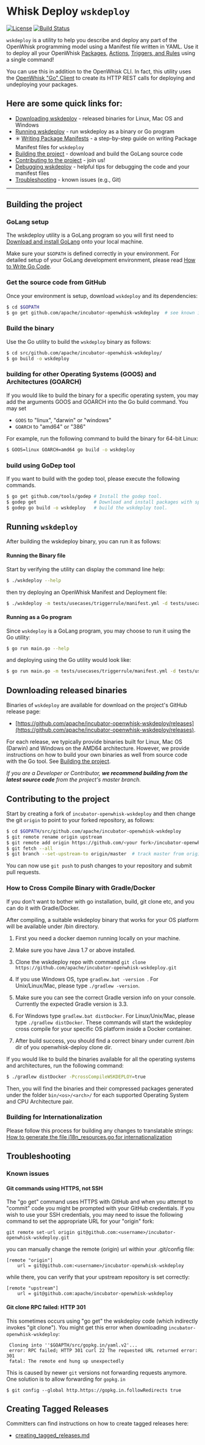 <!--
#
# Licensed to the Apache Software Foundation (ASF) under one or more contributor
# license agreements.  See the NOTICE file distributed with this work for additional
# information regarding copyright ownership.  The ASF licenses this file to you
# under the Apache License, Version 2.0 (the # "License"); you may not use this
# file except in compliance with the License.  You may obtain a copy of the License
# at:
#
# http://www.apache.org/licenses/LICENSE-2.0
#
# Unless required by applicable law or agreed to in writing, software distributed
# under the License is distributed on an "AS IS" BASIS, WITHOUT WARRANTIES OR
# CONDITIONS OF ANY KIND, either express or implied.  See the License for the
# specific language governing permissions and limitations under the License.
#
-->

# Whisk Deploy `wskdeploy`

[![License](https://img.shields.io/badge/license-Apache--2.0-blue.svg)](http://www.apache.org/licenses/LICENSE-2.0)
[![Build Status](https://travis-ci.org/apache/incubator-openwhisk-wskdeploy.svg?branch=master)](https://travis-ci.org/apache/incubator-openwhisk-wskdeploy)

`wskdeploy` is a utility to help you describe and deploy any part of the OpenWhisk programming model using a Manifest file written in YAML. Use it to deploy all your OpenWhisk [Packages](https://github.com/apache/incubator-openwhisk/blob/master/docs/packages.md), [Actions](https://github.com/apache/incubator-openwhisk/blob/master/docs/actions.md), [Triggers, and Rules](https://github.com/apache/incubator-openwhisk/blob/master/docs/triggers_rules.md) using a single command!

You can use this in addition to the OpenWhisk CLI.  In fact, this utility uses the [OpenWhisk "Go" Client](https://github.com/apache/incubator-openwhisk-client-go) to create its HTTP REST calls for deploying and undeploying your packages.

## Here are some quick links for:

- [Downloading wskdeploy](#downloading-released-binaries) - released binaries for Linux, Mac OS and Windows
- [Running wskdeploy](#running-wskdeploy) - run wskdeploy as a binary or Go program
- :eight_spoked_asterisk: [Writing Package Manifests](docs/programming_guide.md#wskdeploy-utility-by-example) - a step-by-step guide on writing Package Manifest files for ```wskdeploy```
- [Building the project](#building-the-project) - download and build the GoLang source code
- [Contributing to the project](#contributing-to-the-project) - join us!
- [Debugging wskdeploy](docs/wskdeploy_debugging.md) - helpful tips for debugging the code and your manifest files
- [Troubleshooting](#troubleshooting) - known issues (e.g., Git)

---

## Building the project

### GoLang setup

The wskdeploy utility is a GoLang program so you will first need to [Download and install GoLang](https://golang.org/doc/install) onto your local machine.

Make sure your `$GOPATH` is defined correctly in your environment. For detailed setup of your GoLang development environment, please read [How to Write Go Code](https://golang.org/doc/code.html).


### Get the source code from GitHub

Once your environment is setup, download `wskdeploy` and its dependencies:

```sh
$ cd $GOPATH
$ go get github.com/apache/incubator-openwhisk-wskdeploy  # see known issues below if you get an error
```

### Build the binary

Use the Go utility to build the ```wskdeploy``` binary as follows:
```sh
$ cd src/github.com/apache/incubator-openwhisk-wskdeploy/
$ go build -o wskdeploy
```

### building for other Operating Systems (GOOS) and Architectures (GOARCH)

If you would like to build the binary for a specific operating system, you may add the arguments GOOS and GOARCH into the Go build command. You may set
- ```GOOS``` to "linux", "darwin" or "windows"
- ```GOARCH``` to "amd64" or "386"

For example, run the following command to build the binary for 64-bit Linux:

```sh
$ GOOS=linux GOARCH=amd64 go build -o wskdeploy
```

### build using GoDep tool

If you want to build with the godep tool, please execute the following commands.

```sh
$ go get github.com/tools/godep # Install the godep tool.
$ godep get                     # Download and install packages with specified dependencies.
$ godep go build -o wskdeploy   # build the wskdeploy tool.
```

<!-- ----------------------------------------------------------------------------- -->

## Running ```wskdeploy```

After building the wskdeploy binary, you can run it as follows:

#### Running the Binary file

Start by verifying the utility can display the command line help:
```sh
$ ./wskdeploy --help
```

then try deploying an OpenWhisk Manifest and Deployment file:
```sh
$ ./wskdeploy -m tests/usecases/triggerrule/manifest.yml -d tests/usecases/triggerrule/deployment.yml
```

#### Running as a Go program

Since ```wskdeploy``` is a GoLang program, you may choose to run it using the Go utility:
```sh
$ go run main.go --help
```

and deploying using the Go utility would look like:
```sh
$ go run main.go -m tests/usecases/triggerrule/manifest.yml -d tests/usecases/triggerrule/deployment.yml
```
<!-- ----------------------------------------------------------------------------- -->

## Downloading released binaries

Binaries of `wskdeploy` are available for download on the project's GitHub release page:
- [https://github.com/apache/incubator-openwhisk-wskdeploy/releases](https://github.com/apache/incubator-openwhisk-wskdeploy/releases).

For each release, we typically provide binaries built for Linux, Mac OS (Darwin) and Windows on the AMD64 architecture. However, we provide instructions on how to build your own binaries as well from source code with the Go tool.  See [Building the project](#building-the-project).

_If you are a Developer or Contributor, **we recommend building from the latest source code** from the project's master branch._

<!-- ----------------------------------------------------------------------------- -->

## Contributing to the project

Start by creating a fork of `incubator-openwhisk-wskdeploy` and then change the git `origin` to point to your forked repository, as follows:

```sh
$ cd $GOPATH/src/github.com/apache/incubator-openwhisk-wskdeploy
$ git remote rename origin upstream
$ git remote add origin https://github.com/<your fork>/incubator-openwhisk-wskdeploy
$ git fetch --all
$ git branch --set-upstream-to origin/master  # track master from origin now
```

You can now use `git push` to push changes to your repository and submit pull requests.

### How to Cross Compile Binary with Gradle/Docker

If you don't want to bother with go installation, build, git clone etc, and you can do it with Gradle/Docker.

After compiling, a suitable wskdeploy binary that works for your OS platform will be available under /bin directory.

1. First you need a docker daemon running locally on your machine.

2. Make sure you have Java 1.7 or above installed.

3. Clone the wskdeploy repo with command ```git clone https://github.com/apache/incubator-openwhisk-wskdeploy.git```

4. If you use Windows OS, type ```gradlew.bat -version ```. For Unix/Linux/Mac, please type ```./gradlew -version```.

5. Make sure you can see the correct Gradle version info on your console. Currently the expected Gradle
version is 3.3.

6. For Windows type ```gradlew.bat distDocker```. For Linux/Unix/Mac, please type ```./gradlew distDocker```. These
commands will start the wskdeploy cross compile for your specific OS platform inside a Docker container.

7. After build success, you should find a correct binary under current /bin dir of you openwhisk-deploy clone dir.

If you would like to build the binaries available for all the operating systems and architectures, run the following command:

```sh
$ ./gradlew distDocker -PcrossCompileWSKDEPLOY=true
```

Then, you will find the binaries and their compressed packages generated under the folder ```bin/<os>/<arch>/``` for each supported Operating System and CPU Architecture pair.

### Building for Internationalization

Please follow this process for building any changes to translatable strings:
[How to generate the file i18n_resources.go for internationalization](https://github.com/apache/incubator-openwhisk-wskdeploy/blob/master/wski18n/README.md)

<!-- ----------------------------------------------------------------------------- -->

## Troubleshooting

### Known issues

#### Git commands using HTTPS, not SSH

The "go get" command uses HTTPS with GitHub and when you attempt to "commit" code you might be prompted with your GitHub credentials.  If you wish to use your SSH credentials, you may need to issue the following command to set the appropriate URL for your "origin" fork:

```
git remote set-url origin git@github.com:<username>/incubator-openwhisk-wskdeploy.git
```

<or> you can manually change the remote (origin) url within your .git/config file:
```
[remote "origin"]
    url = git@github.com:<username>/incubator-openwhisk-wskdeploy
```

while there, you can verify that your upstream repository is set correctly:
```
[remote "upstream"]
    url = git@github.com:apache/incubator-openwhisk-wskdeploy
```

#### Git clone RPC failed: HTTP 301

This sometimes occurs using "go get" the wskdeploy code (which indirectly invokes "git clone"). You might get this error when downloading `incubator-openwhisk-wskdeploy`:

     Cloning into ''$GOAPTH/src/gopkg.in/yaml.v2'...
     error: RPC failed; HTTP 301 curl 22 The requested URL returned error: 301
     fatal: The remote end hung up unexpectedly

This is caused by newer `git` versions not forwarding requests anymore. One solution is to allow forwarding for `gopkg.in`

```
$ git config --global http.https://gopkg.in.followRedirects true
```

## Creating Tagged Releases

Committers can find instructions on how to create tagged releases here:
- [creating_tagged_releases.md](https://github.com/apache/incubator-openwhisk-wskdeploy/tree/master/docs/creating_tagged_releases.md)
